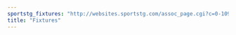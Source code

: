```yaml
---
sportstg_fixtures: "http://websites.sportstg.com/assoc_page.cgi?c=0-10921-0-0-0&a=COMPDATA#/"
title: "Fixtures"
---
```

